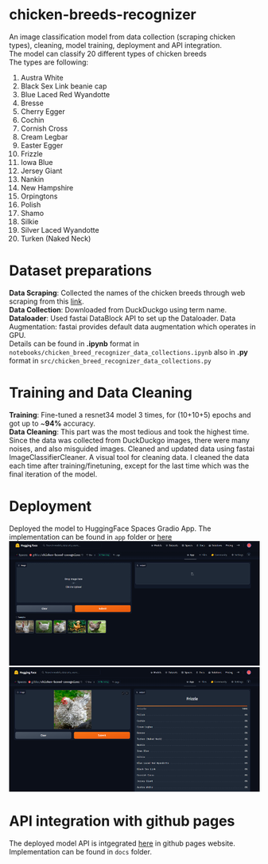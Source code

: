 # chicken-breeds-recognizer
An image classification model from data collection (scraping chicken types), cleaning, model training, deployment and API integration. <br/>
The model can classify 20 different types of chicken breeds <br/>
The types are following: <br/>
1. Austra White
2. Black Sex Link beanie cap
3. Blue Laced Red Wyandotte
4. Bresse
5. Cherry Egger
6. Cochin
7. Cornish Cross
8. Cream Legbar
9. Easter Egger
10. Frizzle
11. Iowa Blue
12. Jersey Giant
13. Nankin
14. New Hampshire
15. Orpingtons
16. Polish
17. Shamo
18. Silkie
19. Silver Laced Wyandotte
20. Turken (Naked Neck)

# Dataset preparations
**Data Scraping**: Collected the names of the chicken breeds through web scraping from this [link](https://www.chickensandmore.com/chicken-breeds).<br/>
**Data Collection**: Downloaded from DuckDuckgo using term name.
**Dataloader**: Used fastai DataBlock API to set up the Dataloader.
Data Augmentation: fastai provides default data augmentation which operates in GPU. <br/>
Details can be found in **.ipynb** format in `notebooks/chicken_breed_recognizer_data_collections.ipynb` also in **.py** format in `src/chicken_breed_recognizer_data_collections.py`

# Training and Data Cleaning
**Training**: Fine-tuned a resnet34 model 3 times, for (10+10+5) epochs and got up to ~**94%** accuracy. <br/>
**Data Cleaning**: This part was the most tedious and took the highest time. Since the data was collected from DuckDuckgo images, there were many noises, and also misguided images. Cleaned and updated data using fastai ImageClassifierCleaner. A visual tool for cleaning data. I cleaned the data each time after training/finetuning, except for the last time which was the final iteration of the model. <br/>

# Deployment
Deployed the model to HuggingFace Spaces Gradio App. The implementation can be found in `app` folder or [here](https://huggingface.co/spaces/g0blas/chicken-breed-recognizer)<br/>
<img src="app/gradio_00.png" width="700" height="250"><br/>
<img src="app/gradio_01.png" width="700" height="250">

# API integration with github pages
The deployed model API is intgegrated [here]() in github pages website. Implementation can be found in `docs` folder.